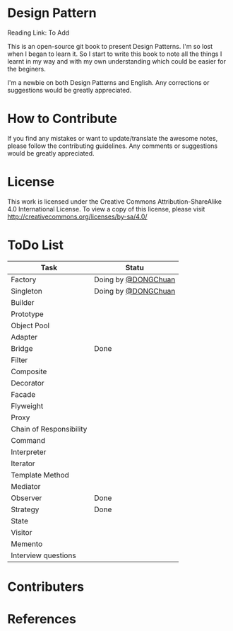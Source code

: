 # Design Pattern

Reading Link: To Add

This is an open-source git book to present Design Patterns. I'm so lost when I began to learn it. So I start to write this book to note all the things I learnt in my way and with my own understanding which could be easier for the beginers.

I'm a newbie on both Design Patterns and English. Any corrections or suggestions would be greatly appreciated.

# How to Contribute

If you find any mistakes or want to update/translate the awesome notes, please follow the contributing guidelines. Any comments or suggestions would be greatly appreciated.

# License

This work is licensed under the Creative Commons Attribution-ShareAlike 4.0 International License. To view a copy of this license, please visit http://creativecommons.org/licenses/by-sa/4.0/

# ToDo List

| Task | Statu |
| -- | -- |
| Factory | Doing by [@DONGChuan ](https://github.com/DONGChuan)|
| Singleton | Doing by [@DONGChuan ](https://github.com/DONGChuan) |
| Builder |  |
| Prototype |  |
| Object Pool |  |
| Adapter |  |
| Bridge | Done |
| Filter |  |
| Composite|  |
| Decorator | |
| Facade | |
| Flyweight | |
| Proxy | |
| Chain of Responsibility | |
| Command | |
| Interpreter |  |
| Iterator | |
| Template Method | |
| Mediator | |
| Observer | Done |
| Strategy | Done |
| State | |
| Visitor | |
| Memento |  |
| Interview questions |  |

# Contributers


# References
